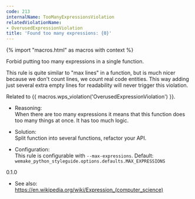 ```yaml
---
code: 213
internalName: TooManyExpressionsViolation
relatedViolationName:
- OverusedExpressionViolation
title: 'Found too many expressions: {0}'
---
```


{% import "macros.html" as macros with context %}

Forbid putting too many expressions in a single function.

This rule is quite similar to "max lines" in a function, but is much
nicer because we don't count lines, we count real code entities. This
way adding just several extra empty lines for readability will never
trigger this violation.

Related to {{ macros.wps\_violation('OverusedExpressionViolation') }}.

  - Reasoning:  
    When there are too many expressions it means that this function does
    too many things at once. It has too much logic.

  - Solution:  
    Split function into several functions, refactor your API.

  - Configuration:  
    This rule is configurable with `--max-expressions`. Default:
    `wemake_python_styleguide.options.defaults.MAX_EXPRESSIONS`

<div class="versionadded">

0.1.0

</div>

  - See also:  
    <https://en.wikipedia.org/wiki/Expression_(computer_science)>